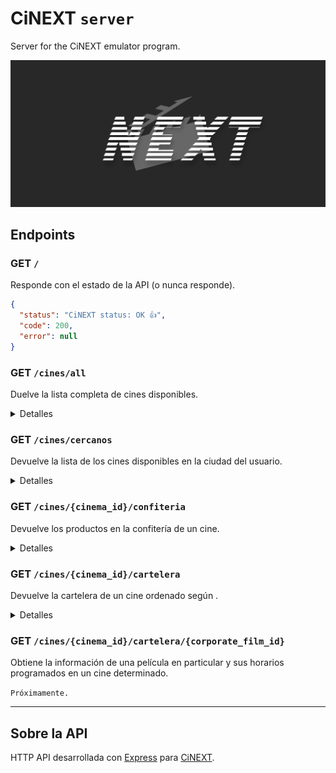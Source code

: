 # CiNEXT `server`

Server for the CiNEXT emulator program.

<img src="https://raw.githubusercontent.com/GNUfamilia-fisi/CiNEXT/main/media/CiNEXT%20logo.png"/>

## Endpoints

### GET `/`

Responde con el estado de la API (o nunca responde).

```json
{
  "status": "CiNEXT status: OK 👍",
  "code": 200,
  "error": null
}
```

### GET `/cines/all`

Duelve la lista completa de cines disponibles.

<details>
  <summary>Detalles</summary>

Respuesta exitosa:

```jsonc
{
  "cinemas": [
    {
      "cinema_id": "2705",
      "name": "CiNEXT Gamarra",
      "city": "Lima"
    },
    {
      "cinema_id": "2702",
      "name": "CiNEXT Huancayo",
      "city": "Huancayo"
    },
    // ...
  ],
  "code": 200,
  "error": null
}
```

</details>

### GET `/cines/cercanos`

Devuelve la lista de los cines disponibles en la ciudad del usuario.

<details>
  <summary>Detalles</summary>

Si existe, lista de `cinemas` estará ordenada por cercanía al usuario.
El primer cine siempre será el más cercano.

Para determinar la ciudad y las coordenadas aproximadas del usuario, se hace
uso de la librería [geoip-lite](https://www.npmjs.com/package/geoip-lite).

Respuesta exitosa:

```jsonc
{
  "city": "Lima",
  "cinemas": [
    {
      "cinema_id": "2705",
      "name": "CiNEXT Gamarra",
      "city": "Lima"
    },
    // ...
  ],
  "nearest_id": "2705",
  "code": 200,
  "error": null
}
```

Cuando no hay cines disponibles en la ciudad del usuario, devuelve:

```json
{
  "city": "<nombre_de_la_ciudad_muy_muy_lejana>",
  "cinemas": [],
  "nearest_id": null,
  "code": 404,
  "error": "No hay cines disponibles en tu ciudad"
}
```

Cuando no se puede determinar la ubicación del usuario, devuelve:

```json
{
  "city": null,
  "cinemas": [],
  "nearest_id": null,
  "code": 500,
  "error": "No se pudo determinar la ubicación"
}
```

En caso de errores internos, devuelve:

```json
{
  "city": null,
  "cinemas": [],
  "nearest_id": null,
  "code": 503,
  "error": "Error al cargar los cines"
}
```

En cualquiera de estos casos, se recomienda usar el endpoint `/cines` para
obtener la lista completa de cines disponibles.

</details>

### GET `/cines/{cinema_id}/confiteria`

Devuelve los productos en la confitería de un cine.

<details>
    <summary>Detalles</summary>

Respuesta exitosa:

```json
{
  "confiteria": [
    {
      "item_id": "528",
      "name": "*COMBO TRIO CMK SAL",
      "description": "3 Canchitas medianas saladas + 3 Gaseosas medianas",
      "priceInCents": 7100
    },
    {
      "item_id": "529",
      "name": "*COMBO DUO CMK SAL",
      "description": "2 Canchitas grandes saladas + 2 Gaseosas grandes",
      "priceInCents": 5600
    },
  ],
  "code": 200,
  "error": null
}
```

Si el `cinema_id` proporcionado no pertenece a ningún cine, devuelve:

```json
{
  "confiteria": [],
  "code": 404,
  "error": "Cine no encontrado"
}
```

</details>

### GET `/cines/{cinema_id}/cartelera`

Devuelve la cartelera de un cine ordenado según .

<details>
    <summary>Detalles</summary>

Los días (`days`) contienen una serie de objetos con fechas "`date`".
Estas fechas comienzan desde el día actual y avanzan de uno en uno (véase el
ejemplo).

Cada día (`day`) contiene la lista de películas (`movies`) que van a ser
proyectadas en el cinema elegido.

La cartelera solo contiene información básica de las películas. Para obtener
información de los horarios y salas para esa película, refiérase
[al siguiente endpoint](#get-cinescinema_idcarteleracorporate_film_id).

Los rating conocidos hasta ahora son: `[ "M14", "AP (PG)"]`

Respuesta exitosa:

```jsonc
{
  "days": [
    {
      "date": "2023-02-06",
      "movies": [
        {
          "corporate_film_id": "89038",
          "title": "AVATAR 2 EL CAMINO DEL AGUA",
          "synopsis": "Jake Sully vive con su nueva familia formada en el
          planeta Pandora. Una vez que una amenaza familiar regresa para acabar
          con lo que se había iniciado anteriormente, Jake debe trabajar con
          Neytiri y el ejército de la raza Na'vi para proteger su planeta.",
          "trailer_url": "https://www.youtube.com/watch?v=96d3jsVWnOE",
          "poster_url": "https://cinemarkmedia.modyocdn.com/pe/300x400/89038.jpg",
          "duration": 195, // en minutos
          "rating": "APT (PG)"
        },
        {
          /*...*/
        },
        // ...
      ]
    },
    {
      "date": "2023-02-07",
      "movies": [/*...*/]
    },
    {
      "date": "2023-02-08",
      "movies": [/*...*/]
    },
    }
    // ...
  ],
  "code": 200,
  "error": null
}
```

Si el `cinema_id` proporcionado no pertenece a ningún cine, devuelve:

```json
{
  "days": [],
  "code": 404,
  "error": "No se pudo encontrar la cartelera"
}
```

</details>

### GET `/cines/{cinema_id}/cartelera/{corporate_film_id}`

Obtiene la información de una película en particular y sus horarios
programados en un cine determinado.

`Próximamente.`

---

## Sobre la API

HTTP API desarrollada con [Express](https://expressjs.com/) para
[CiNEXT](https://github.com/GNUfamilia-fisi/CiNEXT).
